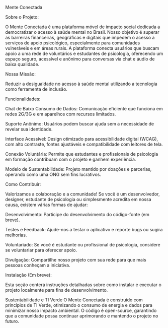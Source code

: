 Mente Conectada


Sobre o Projeto:

O Mente Conectada é uma plataforma móvel de impacto social dedicada a democratizar o acesso à saúde mental no Brasil. Nosso objetivo é superar as barreiras financeiras, geográficas e digitais que impedem o acesso a serviços de apoio psicológico, especialmente para comunidades vulneráveis e em áreas rurais. A plataforma conecta usuários que buscam apoio a uma rede de voluntários e estudantes de psicologia, oferecendo um espaço seguro, acessível e anônimo para conversas via chat e áudio de baixa qualidade.

Nossa Missão:

Reduzir a desigualdade no acesso à saúde mental utilizando a tecnologia como ferramenta de inclusão.

Funcionalidades:

Chat de Baixo Consumo de Dados: Comunicação eficiente que funciona em redes 2G/3G e em aparelhos com recursos limitados.

Suporte Anônimo: Usuários podem buscar ajuda sem a necessidade de revelar sua identidade.

Interface Acessível: Design otimizado para acessibilidade digital (WCAG), com alto contraste, fontes ajustáveis e compatibilidade com leitores de tela.

Conexão Voluntária: Permite que estudantes e profissionais de psicologia em formação contribuam com o projeto e ganhem experiência.

Modelo de Sustentabilidade: Projeto mantido por doações e parcerias, operando como uma ONG sem fins lucrativos.

Como Contribuir:

Valorizamos a colaboração e a comunidade! Se você é um desenvolvedor, designer, estudante de psicologia ou simplesmente acredita em nossa causa, existem várias formas de ajudar:

Desenvolvimento: Participe do desenvolvimento do código-fonte (em breve).

Testes e Feedback: Ajude-nos a testar o aplicativo e reporte bugs ou sugira melhorias.

Voluntariado: Se você é estudante ou profissional de psicologia, considere se voluntariar para oferecer apoio.

Divulgação: Compartilhe nosso projeto com sua rede para que mais pessoas conheçam a iniciativa.

Instalação (Em breve):

Esta seção conterá instruções detalhadas sobre como instalar e executar o projeto localmente para fins de desenvolvimento.

Sustentabilidade e TI Verde
O Mente Conectada é construído com princípios de TI Verde, otimizando o consumo de energia e dados para minimizar nosso impacto ambiental. O código é open-source, garantindo que a comunidade possa continuar aprimorando e mantendo o projeto no futuro.
